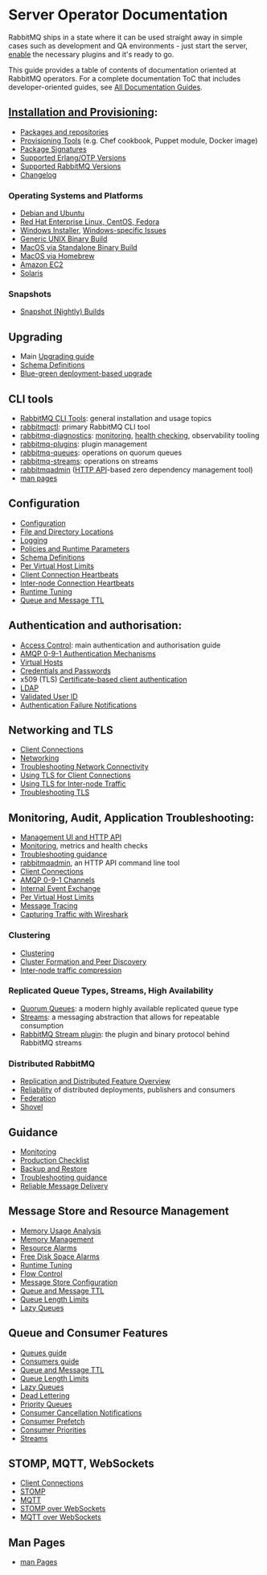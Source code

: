 <!--
Copyright (c) 2007-2022 VMware, Inc. or its affiliates.

All rights reserved. This program and the accompanying materials
are made available under the terms of the under the Apache License,
Version 2.0 (the "License”); you may not use this file except in compliance
with the License. You may obtain a copy of the License at

https://www.apache.org/licenses/LICENSE-2.0

Unless required by applicable law or agreed to in writing, software
distributed under the License is distributed on an "AS IS" BASIS,
WITHOUT WARRANTIES OR CONDITIONS OF ANY KIND, either express or implied.
See the License for the specific language governing permissions and
limitations under the License.
-->

# Server Operator Documentation

RabbitMQ ships in a state where it can be used straight away in
simple cases such as development and QA environments - just
start the server, [enable](./plugins.html#ways-to-enable-plugins) the necessary plugins and it's ready to go.

This guide provides a table of contents of documentation oriented at RabbitMQ operators.
For a complete documentation ToC that includes developer-oriented guides,
see <a href="./documentation.html">All Documentation Guides</a>.

## [Installation and Provisioning](download.html):

 * [Packages and repositories](download.html)
 * [Provisioning Tools](download.html) (e.g. Chef cookbook, Puppet module, Docker image)
 * [Package Signatures](signatures.html)
 * [Supported Erlang/OTP Versions](which-erlang.html)
 * [Supported RabbitMQ Versions](versions.html)
 * [Changelog](changelog.html)

### Operating Systems and Platforms

 * [Debian and Ubuntu](install-debian.html)
 * [Red Hat Enterprise Linux, CentOS, Fedora](install-rpm.html)
 * [Windows Installer](install-windows.html), [Windows-specific Issues](windows-quirks.html)
 * [Generic UNIX Binary Build](install-generic-unix.html)
 * [MacOS via Standalone Binary Build](install-standalone-mac.html)
 * [MacOS via Homebrew](install-homebrew.html)
 * [Amazon EC2](ec2.html)
 * [Solaris](install-solaris.html)

### Snapshots

 * [Snapshot (Nightly) Builds](snapshots.html)


## Upgrading

 * Main [Upgrading guide](upgrade.html)
 * [Schema Definitions](definitions.html)
 * [Blue-green deployment-based upgrade](blue-green-upgrade.html)



## CLI tools

 * [RabbitMQ CLI Tools](cli.html): general installation and usage topics
 * [rabbitmqctl](rabbitmqctl.8.html): primary RabbitMQ CLI tool
 * [rabbitmq-diagnostics](rabbitmq-diagnostics.8.html): [monitoring](monitoring.html), [health checking](monitoring.html#health-checks), observability tooling
 * [rabbitmq-plugins](rabbitmq-plugins.8.html): plugin management
 * [rabbitmq-queues](rabbitmq-queues.8.html): operations on quorum queues
 * [rabbitmq-streams](rabbitmq-streams.8.html): operations on streams
 * [rabbitmqadmin](management-cli.html) ([HTTP API](management.html)-based zero dependency management tool)
 * [man pages](manpages.html)


## Configuration

 * [Configuration](configure.html)
 * [File and Directory Locations](relocate.html)
 * [Logging](logging.html)
 * [Policies and Runtime Parameters](parameters.html)
 * [Schema Definitions](definitions.html)
 * [Per Virtual Host Limits](vhosts.html)
 * [Client Connection Heartbeats](heartbeats.html)
 * [Inter-node Connection Heartbeats](nettick.html)
 * [Runtime Tuning](runtime.html)
 * [Queue and Message TTL](ttl.html)


## Authentication and authorisation:

 * [Access Control](access-control.html): main authentication and authorisation guide
 * [AMQP 0-9-1 Authentication Mechanisms](authentication.html)
 * [Virtual Hosts](vhosts.html)
 * [Credentials and Passwords](passwords.html)
 * x509 (TLS) [Certificate-based client authentication](https://github.com/rabbitmq/rabbitmq-auth-mechanism-ssl/tree/v3.8.x)
 * [LDAP](ldap.html)
 * [Validated User ID](validated-user-id.html)
 * [Authentication Failure Notifications](auth-notification.html)


## Networking and TLS

 * [Client Connections](connections.html)
 * [Networking](networking.html)
 * [Troubleshooting Network Connectivity](troubleshooting-networking.html)
 * [Using TLS for Client Connections](ssl.html)
 * [Using TLS for Inter-node Traffic](clustering-ssl.html)
 * [Troubleshooting TLS](troubleshooting-ssl.html)


## Monitoring, Audit, Application Troubleshooting:

 * [Management UI and HTTP API](management.html)
 * [Monitoring](monitoring.html), metrics and health checks
 * [Troubleshooting guidance](troubleshooting.html)
 * [rabbitmqadmin](management-cli.html), an HTTP API command line tool
 * [Client Connections](connections.html)
 * [AMQP 0-9-1 Channels](channels.html)
 * [Internal Event Exchange](event-exchange.html)
 * [Per Virtual Host Limits](vhosts.html)
 * [Message Tracing](firehose.html)
 * [Capturing Traffic with Wireshark](amqp-wireshark.html)


### Clustering

 * [Clustering](clustering.html)
 * [Cluster Formation and Peer Discovery](cluster-formation.html)
 * [Inter-node traffic compression](clustering-compression.html)

### Replicated Queue Types, Streams, High Availability

 * [Quorum Queues](quorum-queues.html): a modern highly available replicated queue type
 * [Streams](streams.html): a messaging abstraction that allows for repeatable consumption
 * [RabbitMQ Stream plugin](stream.html): the plugin and binary protocol behind RabbitMQ streams

### Distributed RabbitMQ

 * [Replication and Distributed Feature Overview](distributed.html)
 * [Reliability](reliability.html) of distributed deployments, publishers and consumers
 * [Federation](federation.html)
 * [Shovel](shovel.html)


## Guidance

 * [Monitoring](monitoring.html)
 * [Production Checklist](production-checklist.html)
 * [Backup and Restore](backup.html)
 * [Troubleshooting guidance](troubleshooting.html)
 * [Reliable Message Delivery](reliability.html)


## Message Store and Resource Management

 * [Memory Usage Analysis](memory-use.html)
 * [Memory Management](memory.html)
 * [Resource Alarms](alarms.html)
 * [Free Disk Space Alarms](disk-alarms.html)
 * [Runtime Tuning](runtime.html)
 * [Flow Control](flow-control.html)
 * [Message Store Configuration](persistence-conf.html)
 * [Queue and Message TTL](ttl.html)
 * [Queue Length Limits](maxlength.html)
 * [Lazy Queues](lazy-queues.html)


## Queue and Consumer Features

 * [Queues guide](queues.html)
 * [Consumers guide](consumers.html)
 * [Queue and Message TTL](ttl.html)
 * [Queue Length Limits](maxlength.html)
 * [Lazy Queues](lazy-queues.html)
 * [Dead Lettering](dlx.html)
 * [Priority Queues](priority.html)
 * [Consumer Cancellation Notifications](consumer-cancel.html)
 * [Consumer Prefetch](consumer-prefetch.html)
 * [Consumer Priorities](consumer-priority.html)
 * [Streams](streams.html)


## STOMP, MQTT, WebSockets

 * [Client Connections](connections.html)
 * [STOMP](stomp.html)
 * [MQTT](mqtt.html)
 * [STOMP over WebSockets](web-stomp.html)
 * [MQTT over WebSockets](web-mqtt.html)


## Man Pages

 * [man Pages](manpages.html)
